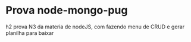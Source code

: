 # Prova node-mongo-pug
h2 prova N3 da materia de nodeJS, com fazendo menu de CRUD e gerar planilha para baixar
